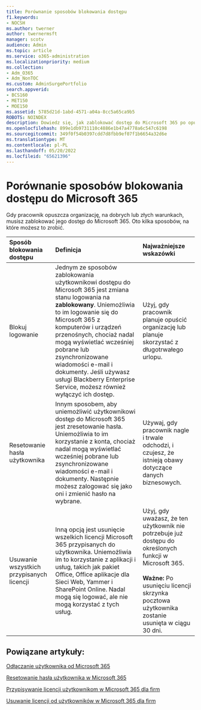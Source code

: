 ```yaml
---
title: Porównanie sposobów blokowania dostępu
f1.keywords:
- NOCSH
ms.author: twerner
author: twernermsft
manager: scotv
audience: Admin
ms.topic: article
ms.service: o365-administration
ms.localizationpriority: medium
ms.collection:
- Adm_O365
- Adm_NonTOC
ms.custom: AdminSurgePortfolio
search.appverid:
- BCS160
- MET150
- MOE150
ms.assetid: 5785d21d-1abd-4571-a04a-8cc5a65ca9b5
ROBOTS: NOINDEX
description: Dowiedz się, jak zablokować dostęp do Microsoft 365 po opuszczeniu organizacji przez pracownika.
ms.openlocfilehash: 899e1db9731110c4886e1b47a4778a6c547c6198
ms.sourcegitcommit: 349f0f54b0397cdd7d8fbb9ef07f1b6654a32d6e
ms.translationtype: MT
ms.contentlocale: pl-PL
ms.lasthandoff: 05/20/2022
ms.locfileid: "65621396"
---
```

# <a name="compare-ways-to-block-access-to-microsoft-365"></a>Porównanie sposobów blokowania dostępu do Microsoft 365

Gdy pracownik opuszcza organizację, na dobrych lub złych warunkach, musisz zablokować jego dostęp do Microsoft 365. Oto kilka sposobów, na które możesz to zrobić.
  
|Sposób blokowania dostępu|Definicja|Najważniejsze wskazówki|
|:-----|:-----|:-----|
|Blokuj logowanie  <br/> |Jednym ze sposobów zablokowania użytkownikowi dostępu do Microsoft 365 jest zmiana stanu logowania na **zablokowany**. Uniemożliwia to im logowanie się do Microsoft 365 z komputerów i urządzeń przenośnych, chociaż nadal mogą wyświetlać wcześniej pobrane lub zsynchronizowane wiadomości e-mail i dokumenty. Jeśli używasz usługi Blackberry Enterprise Service, możesz również wyłączyć ich dostęp.  <br/> |Użyj, gdy pracownik planuje opuścić organizację lub planuje skorzystać z długotrwałego urlopu.  <br/> |
|Resetowanie hasła użytkownika  <br/> |Innym sposobem, aby uniemożliwić użytkownikowi dostęp do Microsoft 365 jest zresetowanie hasła. Uniemożliwia to im korzystanie z konta, chociaż nadal mogą wyświetlać wcześniej pobrane lub zsynchronizowane wiadomości e-mail i dokumenty. Następnie możesz zalogować się jako oni i zmienić hasło na wybrane.  <br/> |Używaj, gdy pracownik nagle i trwale odchodzi, i czujesz, że istnieją obawy dotyczące danych biznesowych.  <br/> |
|Usuwanie wszystkich przypisanych licencji  <br/> |Inną opcją jest usunięcie wszelkich licencji Microsoft 365 przypisanych do użytkownika. Uniemożliwia im to korzystanie z aplikacji i usług, takich jak pakiet Office, Office aplikacje dla Sieci Web, Yammer i SharePoint Online. Nadal mogą się logować, ale nie mogą korzystać z tych usług.  <br/> |Użyj, gdy uważasz, że ten użytkownik nie potrzebuje już dostępu do określonych funkcji w Microsoft 365.  <br/> <br> **Ważne:** Po usunięciu licencji skrzynka pocztowa użytkownika zostanie usunięta w ciągu 30 dni.
   
## <a name="related-articles"></a>Powiązane artykuły:

[Odłączanie użytkownika od Microsoft 365](../add-users/remove-former-employee.md)
    
[Resetowanie hasła użytkownika w Microsoft 365](../add-users/reset-passwords.md)
    
[Przypisywanie licencji użytkownikom w Microsoft 365 dla firm](../manage/assign-licenses-to-users.md)
    
[Usuwanie licencji od użytkowników w Microsoft 365 dla firm](../manage/remove-licenses-from-users.md)
    

